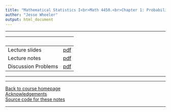 ```yaml
---
title: "Mathematical Statistics I<br>Math 4450.<br>Chapter 1: Probability"
author: "Jesse Wheeler"
output: html_document
---
```


----------------------

| &nbsp;          | &nbsp;                          |
|:-----------------------|:------------------------:|
| Lecture slides  | [pdf](slides.pdf) |
| Lecture notes   | [pdf](notes.pdf) |
| Discussion Problems | [pdf](discussionProbs.pdf) |
----------------------



----------------------

[Back to course homepage](../index.html)  
[Acknowledgements](../acknowledge.html)  
[Source code for these notes](http://github.com/jeswheel/4450_f25/tree/main/01/)


----------------------
